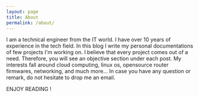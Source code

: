```yaml
---
layout: page
title: About
permalink: /about/
---
```


I am a technical engineer from the IT world. I have over 10 years of experience in the tech field. In this blog I write my personal documentations of few projects I'm working on. I believe that every project comes out of a need. Therefore, you will see an objective section under each post. My interests fall around cloud computing, linux os, opensource router firmwares, networking, and much more...
In case you have any question or remark, do not hesitate to drop me an email.

ENJOY READING !